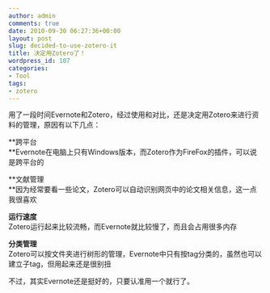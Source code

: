 ```yaml
---
author: admin
comments: true
date: 2010-09-30 06:27:36+00:00
layout: post
slug: decided-to-use-zotero-it
title: 决定用Zotero了！
wordpress_id: 107
categories:
- Tool
tags:
- zotero
---
```


用了一段时间Evernote和Zotero，经过使用和对比，还是决定用Zotero来进行资料的管理，原因有以下几点：

 

**跨平台        
**Evernote在电脑上只有Windows版本，而Zotero作为FireFox的插件，可以说是跨平台的

 

**文献管理        
**因为经常要看一些论文，Zotero可以自动识别网页中的论文相关信息，这一点我很喜欢

 

**运行速度**       
Zotero运行起来比较流畅，而Evernote就比较慢了，而且会占用很多内存

 

**分类管理**       
Zotero可以按文件夹进行树形的管理，Evernote中只有按tag分类的，虽然也可以建立子tag，但用起来还是很别扭

 

不过，其实Evernote还是挺好的，只要认准用一个就行了。
